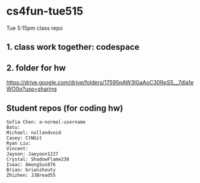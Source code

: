 # cs4fun-tue515
Tue 5:15pm class repo

## 1. class work together: codespace

## 2. folder for hw
https://drive.google.com/drive/folders/17595pAW3IGaAoC30RpS5__7dla1eWO0q?usp=sharing

## Student repos (for coding hw)
```
Sofia Chen: a-normal-username
Batu: 
Michael: nullandvoid
Casey: CtNGit
Ryan Liu: 
Vincent: 
Jayoon: Jaeyoon1227
Crystal: ShadowFlame230
Isaac: AmongSus876
Brian: brianzhouty
Zhizhen: JJBread55
```
